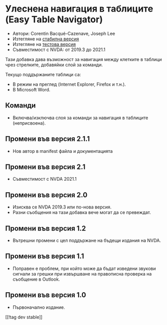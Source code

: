 # Улеснена навигация в таблиците (Easy Table Navigator) #

* Автори: Corentin Bacqué-Cazenave, Joseph Lee
* Изтегляне на [стабилна версия][1]
* Изтегляне на [тестова версия][2]
* Съвместимост с NVDA: от 2019.3 до 2021.1

Тази добавка дава възможност за навигация между клетките в таблици чрез
стрелките, добавяйки слой за команди.

Текущо поддържаните таблици са:

* В режим на преглед (Internet Explorer, Firefox и т.н.).
* В Microsoft Word.

## Команди

* Включва/изключва слоя за команди за навигация в таблиците (неприсвоена).

## Промени във версия 2.1.1

* Нов автор в manifest файла и документацията

## Промени във версия 2.1

* Съвместимост с NVDA 2021.1

## Промени във версия 2.0

* Изисква се NVDA 2019.3 или по-нова версия.
* Разни съобщения на тази добавка вече могат да се превеждат.

## Промени във версия 1.2

* Вътрешни промени с цел поддържане на бъдещи издания на NVDA.

## Промени във версия 1.1

* Поправен е проблем, при който може да бъдат изведени звукови сигнали за
  грешки при извършване на правописна проверка на съобщение в Outlook.

## Промени във версия 1.0

*   Първоначално издание.

[[!tag dev stable]]

[1]: https://addons.nvda-project.org/files/get.php?file=etn

[2]: https://addons.nvda-project.org/files/get.php?file=etn-dev
